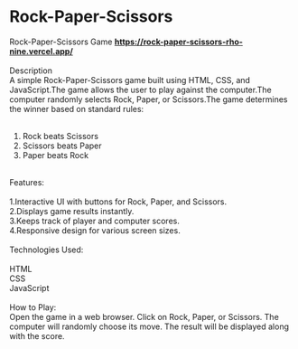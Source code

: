 # Rock-Paper-Scissors
Rock-Paper-Scissors Game **https://rock-paper-scissors-rho-nine.vercel.app/**
<br><br>
Description
<br>
A simple Rock-Paper-Scissors game built using HTML, CSS, and JavaScript.The game allows the user to play against the computer.The computer randomly selects Rock, Paper, or Scissors.The game determines the winner based on standard rules:
<br><br>
1. Rock beats Scissors
2. Scissors beats Paper
3. Paper beats Rock
<br>
Features:
<br><br>
1.Interactive UI with buttons for Rock, Paper, and Scissors.<br>
2.Displays game results instantly.<br>
3.Keeps track of player and computer scores.<br>
4.Responsive design for various screen sizes.
<br><br>
Technologies Used:
<br><br>
HTML<br>
CSS<br>
JavaScript<br>
<br>
How to Play:
<br>
Open the game in a web browser.
Click on Rock, Paper, or Scissors.
The computer will randomly choose its move.
The result will be displayed along with the score.
